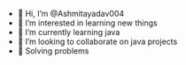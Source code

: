 - 👋 Hi, I’m @Ashmitayadav004
- 👀 I’m interested in learning new  things
- 🌱 I’m currently learning java
- 💞️ I’m looking to collaborate on java projects
- 💞️ Solving problems
  

<!---
Ashmitayadav004/Ashmitayadav004 is a ✨ special ✨ repository because its `README.md` (this file) appears on your GitHub profile.
You can click the Preview link to take a look at your changes.
--->
